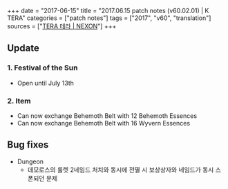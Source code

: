 +++
date = "2017-06-15"
title = "2017.06.15 patch notes (v60.02.01) | K TERA"
categories = ["patch notes"]
tags = ["2017", "v60", "translation"]
sources = ["[TERA 테라 | NEXON](http://tera.nexon.com/news/update/view.aspx?n4articlesn=282)"]
+++

## Update

### **1.** Festival of the Sun
- Open until July 13th

### **2.** Item
- Can now exchange Behemoth Belt with 12 Behemoth Essences
- Can now exchange Behemoth Belt with 16 Wyvern Essences

## Bug fixes

- Dungeon
  - 데모로스의 룰렛 2네임드 처치와 동시에 전멸 시 보상상자와 네임드가 동시 스폰되던 문제

